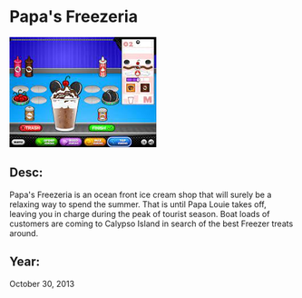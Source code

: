 # Papa's Freezeria
![a](frezzeimg.jpeg)
## Desc:
Papa's Freezeria is an ocean front ice cream shop that will surely be a relaxing way to spend the summer. That is until Papa Louie takes off, leaving you in charge during the peak of tourist season. Boat loads of customers are coming to Calypso Island in search of the best Freezer treats around.
## Year:
October 30, 2013

